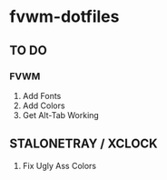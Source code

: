 # fvwm-dotfiles
## TO DO

### FVWM 
1. Add Fonts
2. Add Colors
3. Get Alt-Tab Working

## STALONETRAY / XCLOCK
1. Fix Ugly Ass Colors


